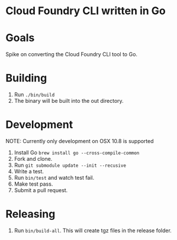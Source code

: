 Cloud Foundry CLI written in Go
===========

Goals
===========

Spike on converting the Cloud Foundry CLI tool to Go.

Building
========
1. Run ```./bin/build```
1. The binary will be built into the out directory.

Development
===========

NOTE: Currently only development on OSX 10.8 is supported

1. Install Go ```brew install go --cross-compile-common```
1. Fork and clone.
1. Run ```git submodule update --init --recusive```
1. Write a test.
1. Run ``` bin/test ``` and watch test fail.
1. Make test pass.
1. Submit a pull request.

Releasing
=========

1. Run ```bin/build-all```. This will create tgz files in the release folder.